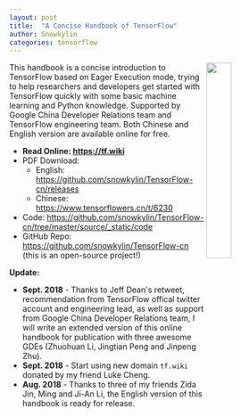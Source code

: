 ```yaml
---
layout: post
title:  "A Concise Handbook of TensorFlow"
author: Snowkylin
categories: tensorflow
---
```


<img style="float: right; width: 30%" src="{{site.url}}/assets/publications/tfhandbook.png">

This handbook is a concise introduction to TensorFlow based on Eager Execution mode, trying to help researchers and developers get started with TensorFlow quickly with some basic machine learning and Python knowledge. Supported by Google China Developer Relations team and TensorFlow engineering team. Both Chinese and English version are available online for free.

- **Read Online: <https://tf.wiki>**
- PDF Download: 
    - English: <https://github.com/snowkylin/TensorFlow-cn/releases>
    - Chinese: <https://www.tensorflowers.cn/t/6230>
- Code: <https://github.com/snowkylin/TensorFlow-cn/tree/master/source/_static/code>
- GitHub Repo: <https://github.com/snowkylin/TensorFlow-cn> (this is an open-source project!)

**Update:**

- **Sept. 2018** - Thanks to Jeff Dean's retweet, recommendation from TensorFlow offical twitter account and engineering lead, as well as support from Google China Developer Relations team, I will write an extended version of this online handbook for publication with three awesome GDEs (Zhuohuan Li, Jingtian Peng and Jinpeng Zhu).
- **Sept. 2018** - Start using new domain `tf.wiki` donated by my friend Luke Cheng.
- **Aug. 2018** - Thanks to three of my friends Zida Jin, Ming and Ji-An Li, the English version of this handbook is ready for release. 